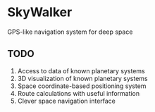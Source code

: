 # SkyWalker #

GPS-like navigation system for deep space

## TODO ##

1. Access to data of known planetary systems
2. 3D visualization of known planetary systems
3. Space coordinate-based positioning system
4. Route calculations with useful information
5. Clever space navigation interface
